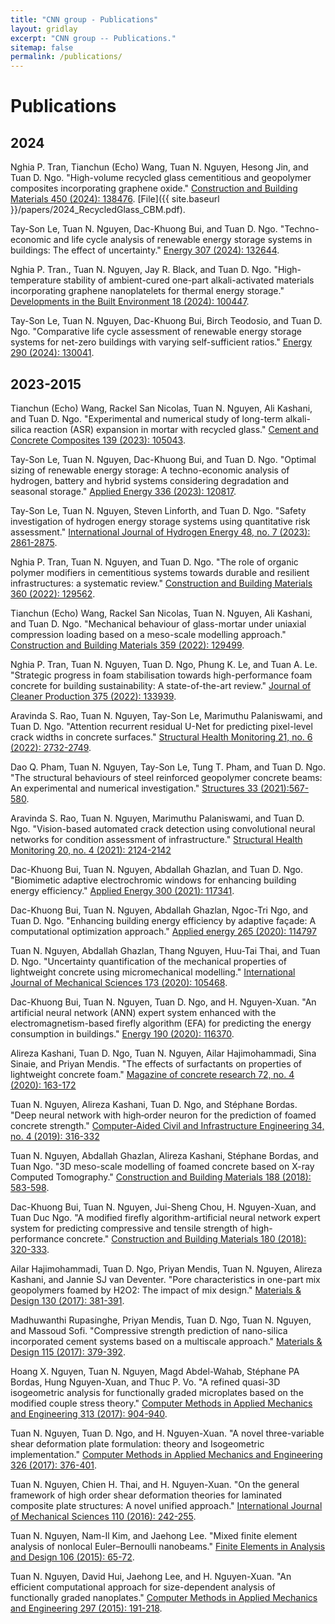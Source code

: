 ```yaml
---
title: "CNN group - Publications"
layout: gridlay
excerpt: "CNN group -- Publications."
sitemap: false
permalink: /publications/
---
```



# Publications

## 2024

Nghia P. Tran, Tianchun (Echo) Wang, Tuan N. Nguyen, Hesong Jin, and Tuan D. Ngo. "High-volume recycled glass cementitious and geopolymer composites incorporating graphene oxide." [Construction and Building Materials 450 (2024): 138476](https://www.sciencedirect.com/science/article/pii/S0950061824036183). [File]({{ site.baseurl }}/papers/2024_RecycledGlass_CBM.pdf).

Tay-Son Le, Tuan N. Nguyen, Dac-Khuong Bui, and Tuan D. Ngo. "Techno-economic and life cycle analysis of renewable energy storage systems in buildings: The effect of uncertainty." [Energy 307 (2024): 132644](https://www.sciencedirect.com/science/article/pii/S0360544224024186). 

Nghia P. Tran., Tuan N. Nguyen, Jay R. Black, and Tuan D. Ngo. "High-temperature stability of ambient-cured one-part alkali-activated materials incorporating graphene nanoplatelets for thermal energy storage." [Developments in the Built Environment 18 (2024): 100447](https://www.sciencedirect.com/science/article/pii/S2666165924001285).

Tay-Son Le, Tuan N. Nguyen, Dac-Khuong Bui, Birch Teodosio, and Tuan D. Ngo. "Comparative life cycle assessment of renewable energy storage systems for net-zero buildings with varying self-sufficient ratios." [Energy 290 (2024): 130041](https://www.sciencedirect.com/science/article/pii/S0360544223034357).

## 2023-2015
Tianchun (Echo) Wang, Rackel San Nicolas, Tuan N. Nguyen, Ali Kashani, and Tuan D. Ngo. "Experimental and numerical study of long-term alkali-silica reaction (ASR) expansion in mortar with recycled glass." [Cement and Concrete Composites 139 (2023): 105043](https://www.sciencedirect.com/science/article/pii/S0958946523001178).

Tay-Son Le, Tuan N. Nguyen, Dac-Khuong Bui, and Tuan D. Ngo. "Optimal sizing of renewable energy storage: A techno-economic analysis of hydrogen, battery and hybrid systems considering degradation and seasonal storage." [Applied Energy 336 (2023): 120817](https://www.sciencedirect.com/science/article/pii/S0306261923001812).

Tay-Son Le, Tuan N. Nguyen, Steven Linforth, and Tuan D. Ngo. "Safety investigation of hydrogen energy storage systems using quantitative risk assessment." [International Journal of Hydrogen Energy 48, no. 7 (2023): 2861-2875](https://www.sciencedirect.com/science/article/pii/S0360319922047280).

Nghia P. Tran, Tuan N. Nguyen, and Tuan D. Ngo. "The role of organic polymer modifiers in cementitious systems towards durable and resilient infrastructures: a systematic review." [Construction and Building Materials 360 (2022): 129562](https://www.sciencedirect.com/science/article/pii/S0950061822032184).

Tianchun (Echo) Wang, Rackel San Nicolas, Tuan N. Nguyen, Ali Kashani, and Tuan D. Ngo. "Mechanical behaviour of glass-mortar under uniaxial compression loading based on a meso-scale modelling approach." [Construction and Building Materials 359 (2022): 129499](https://www.sciencedirect.com/science/article/pii/S0950061822031555).

Nghia P. Tran, Tuan N. Nguyen, Tuan D. Ngo, Phung K. Le, and Tuan A. Le. "Strategic progress in foam stabilisation towards high-performance foam concrete for building sustainability: A state-of-the-art review." [Journal of Cleaner Production 375 (2022): 133939](https://www.sciencedirect.com/science/article/pii/S0959652622035119).

Aravinda S. Rao, Tuan N. Nguyen, Tay-Son Le, Marimuthu Palaniswami, and Tuan D. Ngo. "Attention recurrent residual U-Net for predicting pixel-level crack widths in concrete surfaces." [Structural Health Monitoring 21, no. 6 (2022): 2732-2749](https://journals.sagepub.com/doi/abs/10.1177/14759217211068859).

Dao Q. Pham, Tuan N. Nguyen, Tay-Son Le, Tung T. Pham, and Tuan D. Ngo. "The structural behaviours of steel reinforced geopolymer concrete beams: An experimental and numerical investigation." [Structures 33 (2021):567-580](https://www.sciencedirect.com/science/article/pii/S2352012421003763).

Aravinda S. Rao, Tuan N. Nguyen, Marimuthu Palaniswami, and Tuan D. Ngo. "Vision-based automated crack detection using convolutional neural networks for condition assessment of infrastructure." [Structural Health Monitoring 20, no. 4 (2021): 2124-2142](https://journals.sagepub.com/doi/abs/10.1177/1475921720965445)

Dac-Khuong Bui, Tuan N. Nguyen, Abdallah Ghazlan, and Tuan D. Ngo. "Biomimetic adaptive electrochromic windows for enhancing building energy efficiency." [Applied Energy 300 (2021): 117341](https://www.sciencedirect.com/science/article/pii/S0306261921007492).

Dac-Khuong Bui, Tuan N. Nguyen, Abdallah Ghazlan, Ngoc-Tri Ngo, and Tuan D. Ngo. "Enhancing building energy efficiency by adaptive façade: A computational optimization approach." [Applied energy 265 (2020): 114797](https://www.sciencedirect.com/science/article/pii/S0306261920303093)

Tuan N. Nguyen, Abdallah Ghazlan, Thang Nguyen, Huu-Tai Thai, and Tuan D. Ngo. "Uncertainty quantification of the mechanical properties of lightweight concrete using micromechanical modelling." [International Journal of Mechanical Sciences 173 (2020): 105468](https://www.sciencedirect.com/science/article/pii/S0020740319331479).

Dac-Khuong Bui, Tuan N. Nguyen, Tuan D. Ngo, and H. Nguyen-Xuan. "An artificial neural network (ANN) expert system enhanced with the electromagnetism-based firefly algorithm (EFA) for predicting the energy consumption in buildings." [Energy 190 (2020): 116370](https://www.sciencedirect.com/science/article/pii/S0360544219320651).

Alireza Kashani, Tuan D. Ngo, Tuan N. Nguyen, Ailar Hajimohammadi, Sina Sinaie, and Priyan Mendis. "The effects of surfactants on properties of lightweight concrete foam." [Magazine of concrete research 72, no. 4 (2020): 163-172](https://www.icevirtuallibrary.com/doi/abs/10.1680/jmacr.18.00242)

Tuan N. Nguyen, Alireza Kashani, Tuan D. Ngo, and Stéphane Bordas. "Deep neural network with high‐order neuron for the prediction of foamed concrete strength." [Computer‐Aided Civil and Infrastructure Engineering 34, no. 4 (2019): 316-332](https://onlinelibrary.wiley.com/doi/abs/10.1111/mice.12422)

Tuan N. Nguyen, Abdallah Ghazlan, Alireza Kashani, Stéphane Bordas, and Tuan Ngo. "3D meso-scale modelling of foamed concrete based on X-ray Computed Tomography." [Construction and Building Materials 188 (2018): 583-598](https://www.sciencedirect.com/science/article/pii/S0950061818320270).

Dac-Khuong Bui, Tuan N. Nguyen, Jui-Sheng Chou, H. Nguyen-Xuan, and Tuan Duc Ngo. "A modified firefly algorithm-artificial neural network expert system for predicting compressive and tensile strength of high-performance concrete." [Construction and Building Materials 180 (2018): 320-333](https://www.sciencedirect.com/science/article/pii/S0950061818312868).

Ailar Hajimohammadi, Tuan D. Ngo, Priyan Mendis, Tuan N. Nguyen, Alireza Kashani, and Jannie SJ van Deventer. "Pore characteristics in one-part mix geopolymers foamed by H2O2: The impact of mix design." [Materials & Design 130 (2017): 381-391](https://www.sciencedirect.com/science/article/pii/S026412751730566X).

Madhuwanthi Rupasinghe, Priyan Mendis, Tuan D. Ngo, Tuan N. Nguyen, and Massoud Sofi. "Compressive strength prediction of nano-silica incorporated cement systems based on a multiscale approach." [Materials & Design 115 (2017): 379-392](https://www.sciencedirect.com/science/article/pii/S0264127516314447).

Hoang X. Nguyen, Tuan N. Nguyen, Magd Abdel-Wahab, Stéphane PA Bordas, Hung Nguyen-Xuan, and Thuc P. Vo. "A refined quasi-3D isogeometric analysis for functionally graded microplates based on the modified couple stress theory." [Computer Methods in Applied Mechanics and Engineering 313 (2017): 904-940](https://www.sciencedirect.com/science/article/pii/S0045782516308167).

Tuan N. Nguyen, Tuan D. Ngo, and H. Nguyen-Xuan. "A novel three-variable shear deformation plate formulation: theory and Isogeometric implementation." [Computer Methods in Applied Mechanics and Engineering 326 (2017): 376-401](https://www.sciencedirect.com/science/article/pii/S0045782517305698).

Tuan N. Nguyen, Chien H. Thai, and H. Nguyen-Xuan. "On the general framework of high order shear deformation theories for laminated composite plate structures: A novel unified approach." [International Journal of Mechanical Sciences 110 (2016): 242-255](https://www.sciencedirect.com/science/article/pii/S0020740316000187).

Tuan N. Nguyen, Nam-Il Kim, and Jaehong Lee. "Mixed finite element analysis of nonlocal Euler–Bernoulli nanobeams." [Finite Elements in Analysis and Design 106 (2015): 65-72](https://www.sciencedirect.com/science/article/pii/S0168874X15001158).

Tuan N. Nguyen, David Hui, Jaehong Lee, and H. Nguyen-Xuan. "An efficient computational approach for size-dependent analysis of functionally graded nanoplates." [Computer Methods in Applied Mechanics and Engineering 297 (2015): 191-218](https://www.sciencedirect.com/science/article/pii/S004578251500239X).
































